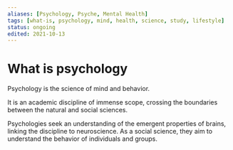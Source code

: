 ```yaml
---
aliases: [Psychology, Psyche, Mental Health]
tags: [what-is, psychology, mind, health, science, study, lifestyle]
status: ongoing
edited: 2021-10-13
---
```


# What is psychology
Psychology is the science of mind and behavior.

It is an academic discipline of immense scope, crossing the boundaries between the natural and social sciences.

Psychologies seek an understanding of the emergent properties of brains, linking the discipline to neuroscience. As a social science, they aim to understand the behavior of individuals and groups.